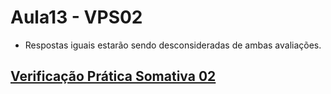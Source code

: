 # Aula13 - VPS02

- Respostas iguais estarão sendo desconsideradas de ambas avaliações.

## [Verificação Prática Somativa 02](https://forms.gle/fxdBe6dQnBWy8avE8)
